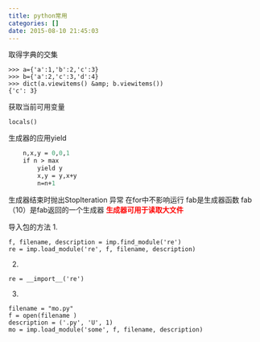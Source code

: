 ```yaml
---
title: python常用
categories: []
date: 2015-08-10 21:45:03
---
```


取得字典的交集
```
>>> a={'a':1,'b':2,'c':3}
>>> b={'a':2,'c':3,'d':4}
>>> dict(a.viewitems() &amp; b.viewitems())
{'c': 3}
```
获取当前可用变量
```vars()
locals()

```
生成器的应用yield
```def fab(max):
    n,x,y = 0,0,1
    if n > max
        yield y
        x,y = y,x+y
        n=n+1
```
生成器结束时抛出StopIteration 异常 在for中不影响运行
fab是生成器函数
fab（10）是fab返回的一个生成器
<strong><span style="color: #ff0000;">生成器可用于读取大文件</span></strong>

导入包的方法
1.
```
f, filename, description = imp.find_module('re')
re = imp.load_module('re', f, filename, description)
```
2.
```
re = __import__('re')
```
3.
```
filename = "mo.py"
f = open(filename )
description = ('.py', 'U', 1)
mo = imp.load_module('some', f, filename, description)
```

